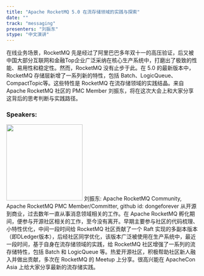```yaml
---
title: "Apache RocketMQ 5.0 在流存储领域的实践与探索"
date: "" 
track: "messaging"
presenters: "刘振东"
stype: "中文演讲"
---
```

在线业务场景，RocketMQ 先是经过了阿里巴巴多年双十一的高压验证，后又被中国大部分互联网和金融Top企业广泛采纳在核心生产系统中，打磨出了极致的性能、易用性和稳定性。然而，RocketMQ 没有止步于此。在 5.0 的最新版本中，RocketMQ 存储层新增了一系列新的特性，包括 Batch、LogicQueue、CompactTopic等。这些特性是 RocketMQ 在流存储领域的实践结晶。来自 Apache RocketMQ 社区的 PMC Member 刘振东，将在这次大会上和大家分享这背后的思考判断与实践路径。
 ### Speakers: 
 <img src="images/speaker/1160.png" width="200" />
 刘振东: Apache RocketMQ  Community, Apache RocketMQ PMC Member/Committer, github id: dongeforever
从开源到商业，过去数年一直从事消息领域相关的工作。在 Apache RocketMQ 孵化期间，便参与开源社区相关的工作，至今没有离开。早期主要参与社区的代码梳理、小特性优化，中间一段时间给 RocketMQ 社区贡献了一个 Raft 实现的多副本版本（即DLedger版本），后经社区同学优化，该版本广泛被使用在生产系统中，最近一段时间，基于自身在流存储领域的实践，给 RocketMQ 社区增强了一系列的流存储特性，包括 Batch 和 LogicQueue 等。热爱开源社区，积极帮助社区新人融入并做出贡献，多次在 RocketMQ 的 Meetup 上分享。很高兴能在 ApacheCon Asia 上给大家分享最新的流存储实践。
 